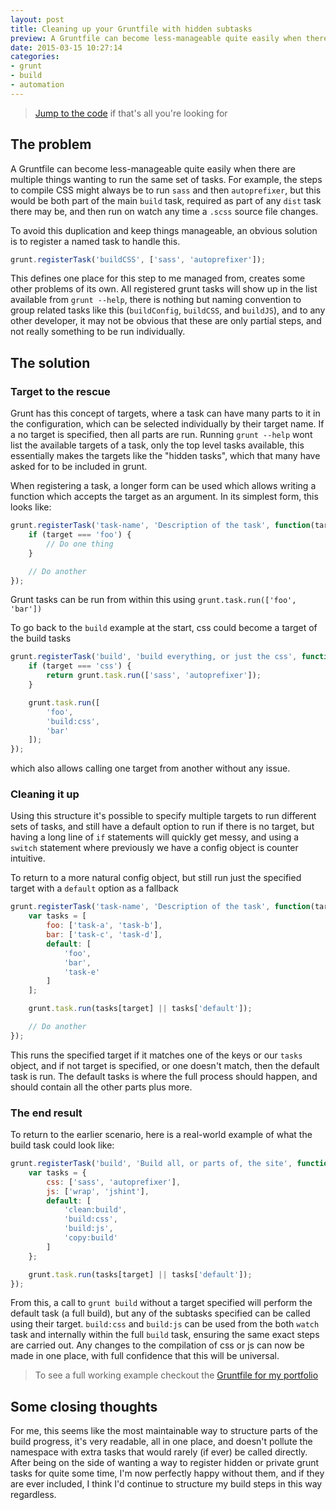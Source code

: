 ```yaml
---
layout: post
title: Cleaning up your Gruntfile with hidden subtasks
preview: A Gruntfile can become less-manageable quite easily when there are multiple things wanting to run the same set of tasks. For example, the steps to compile CSS might always be to run sass and then autoprefixer, but this would be both part of the main build task, required as part of any dist task there may be, and then run on watch any time a .scss source file changes.
date: 2015-03-15 10:27:14
categories:
- grunt
- build
- automation
---
```


> [Jump to the code](#the-end-result) if that's all you're looking for

## The problem

A Gruntfile can become less-manageable quite easily when there are multiple things wanting to run the same set of tasks. For example, the steps to compile CSS might always be to run `sass` and then `autoprefixer`, but this would be both part of the main `build` task, required as part of any `dist` task there may be, and then run on watch any time a `.scss` source file changes.

To avoid this duplication and keep things manageable, an obvious solution is to register a named task to handle this.

```js
grunt.registerTask('buildCSS', ['sass', 'autoprefixer']);
```

This defines one place for this step to me managed from, creates some other problems of its own. All registered grunt tasks will show up in the list available from `grunt --help`, there is nothing but naming convention to group related tasks like this (`buildConfig`, `buildCSS`, and `buildJS`), and to any other developer, it may not be obvious that these are only partial steps, and not really something to be run individually.


## The solution

### Target to the rescue

Grunt has this concept of targets, where a task can have many parts to it in the configuration, which can be selected individually by their target name. If a no target is specified, then all parts are run. Running `grunt --help` wont list the available targets of a task, only the top level tasks available, this essentially makes the targets like the "hidden tasks", which that many have asked for to be included in grunt.

When registering a task, a longer form can be used which allows writing a function which accepts the target as an argument. In its simplest form, this looks like:

```js
grunt.registerTask('task-name', 'Description of the task', function(target) {
	if (target === 'foo') {
		// Do one thing
	}

	// Do another
});
```

Grunt tasks can be run from within this using `grunt.task.run(['foo', 'bar'])`

To go back to the `build` example at the start, css could become a target of the build tasks

```js
grunt.registerTask('build', 'build everything, or just the css', function(target) {
	if (target === 'css') {
		return grunt.task.run(['sass', 'autoprefixer']);
	}

	grunt.task.run([
		'foo',
		'build:css',
		'bar'
	]);
});
```

which also allows calling one target from another without any issue.

### Cleaning it up

Using this structure it's possible to specify multiple targets to run different sets of tasks, and still have a default option to run if there is no target, but having a long line of `if` statements will quickly get messy, and using a `switch` statement where previously we have a config object is counter intuitive.

To return to a more natural config object, but still run just the specified target with a `default` option as a fallback

```js
grunt.registerTask('task-name', 'Description of the task', function(target) {
	var tasks = [
		foo: ['task-a', 'task-b'],
		bar: ['task-c', 'task-d'],
		default: [
			'foo',
			'bar',
			'task-e'
		]
	];

	grunt.task.run(tasks[target] || tasks['default']);

	// Do another
});
```

This runs the specified target if it matches one of the keys or our `tasks` object, and if not target is specified, or one doesn't match, then the default task is run. The default tasks is where the full process should happen, and should contain all the other parts plus more.

### The end result

To return to the earlier scenario, here is a real-world example of what the build task could look like:

```js
grunt.registerTask('build', 'Build all, or parts of, the site', function(target) {
	var tasks = {
		css: ['sass', 'autoprefixer'],
		js: ['wrap', 'jshint'],
		default: [
			'clean:build',
			'build:css',
			'build:js',
			'copy:build'
		]
	};

	grunt.task.run(tasks[target] || tasks['default']);
});
```

From this, a call to `grunt build` without a target specified will perform the default task (a full build), but any of the subtasks specified can be called using their target. `build:css` and `build:js` can be used from the both `watch` task and internally within the full `build` task, ensuring the same exact steps are carried out. Any changes to the compilation of css or js can now be made in one place, with full confidence that this will be universal.

> To see a full working example checkout the [Gruntfile for my portfolio](https://github.com/mstrutt/jekyll-portfolio/blob/develop/Gruntfile.js)

## Some closing thoughts

For me, this seems like the most maintainable way to structure parts of the build progress, it's very readable, all in one place, and doesn't pollute the namespace with extra tasks that would rarely (if ever) be called directly. After being on the side of wanting a way to register hidden or private grunt tasks for quite some time, I'm now perfectly happy without them, and if they are ever included, I think I'd continue to structure my build steps in this way regardless.